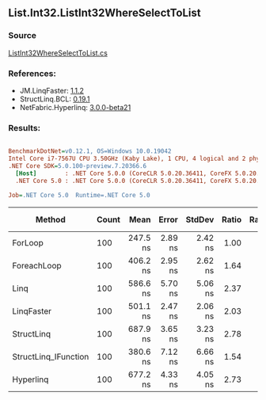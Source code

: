 ﻿## List.Int32.ListInt32WhereSelectToList

### Source
[ListInt32WhereSelectToList.cs](../LinqBenchmarks/List/Int32/ListInt32WhereSelectToList.cs)

### References:
- JM.LinqFaster: [1.1.2](https://www.nuget.org/packages/JM.LinqFaster/1.1.2)
- StructLinq.BCL: [0.19.1](https://www.nuget.org/packages/StructLinq.BCL/0.19.1)
- NetFabric.Hyperlinq: [3.0.0-beta21](https://www.nuget.org/packages/NetFabric.Hyperlinq/3.0.0-beta21)

### Results:
``` ini

BenchmarkDotNet=v0.12.1, OS=Windows 10.0.19042
Intel Core i7-7567U CPU 3.50GHz (Kaby Lake), 1 CPU, 4 logical and 2 physical cores
.NET Core SDK=5.0.100-preview.7.20366.6
  [Host]        : .NET Core 5.0.0 (CoreCLR 5.0.20.36411, CoreFX 5.0.20.36411), X64 RyuJIT
  .NET Core 5.0 : .NET Core 5.0.0 (CoreCLR 5.0.20.36411, CoreFX 5.0.20.36411), X64 RyuJIT

Job=.NET Core 5.0  Runtime=.NET Core 5.0  

```
|               Method | Count |     Mean |   Error |  StdDev | Ratio | RatioSD | Code Size |  Gen 0 | Gen 1 | Gen 2 | Allocated | CacheMisses/Op | BranchMispredictions/Op |
|--------------------- |------ |---------:|--------:|--------:|------:|--------:|----------:|-------:|------:|------:|----------:|---------------:|------------------------:|
|              ForLoop |   100 | 247.5 ns | 2.89 ns | 2.42 ns |  1.00 |    0.00 |     300 B | 0.3095 |     - |     - |     648 B |              2 |                       0 |
|          ForeachLoop |   100 | 406.2 ns | 2.95 ns | 2.62 ns |  1.64 |    0.01 |     430 B | 0.3095 |     - |     - |     648 B |              2 |                       2 |
|                 Linq |   100 | 586.6 ns | 5.70 ns | 5.06 ns |  2.37 |    0.03 |    1627 B | 0.3824 |     - |     - |     800 B |              3 |                       2 |
|           LinqFaster |   100 | 501.1 ns | 2.47 ns | 2.06 ns |  2.03 |    0.02 |    1255 B | 0.4320 |     - |     - |     904 B |              3 |                       2 |
|           StructLinq |   100 | 687.9 ns | 3.65 ns | 3.23 ns |  2.78 |    0.03 |    2007 B | 0.1450 |     - |     - |     304 B |              2 |                       2 |
| StructLinq_IFunction |   100 | 380.6 ns | 7.12 ns | 6.66 ns |  1.54 |    0.03 |    1841 B | 0.1450 |     - |     - |     304 B |              2 |                       1 |
|            Hyperlinq |   100 | 677.2 ns | 4.33 ns | 4.05 ns |  2.73 |    0.03 |    1943 B | 0.1564 |     - |     - |     328 B |              3 |                       2 |
